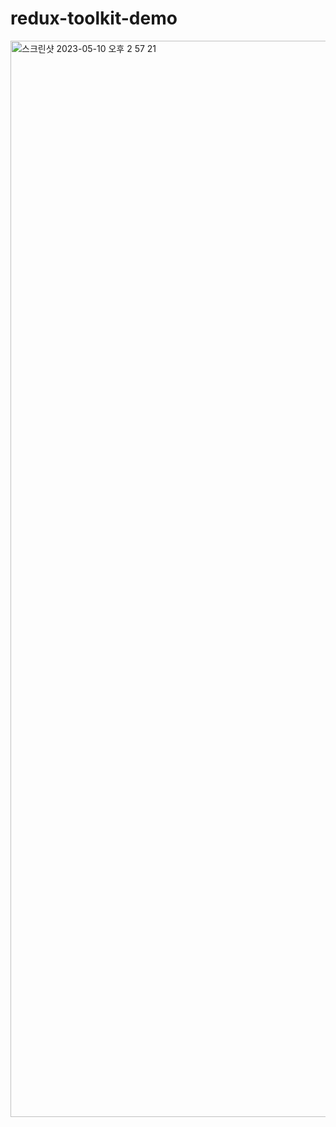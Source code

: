 # redux-toolkit-demo

<img width="1722" alt="스크린샷 2023-05-10 오후 2 57 21" src="https://github.com/kimdonggu42/redux-toolkit-demo/assets/115632555/a04647b1-174d-437d-9b34-60bd4d346017">
